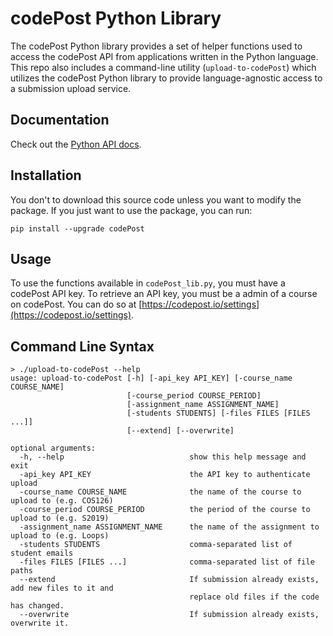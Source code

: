 # codePost Python Library

The codePost Python library provides a set of helper functions used to access the codePost API from applications written in the Python language. This repo also includes a command-line utility (`upload-to-codePost`) which utilizes the codePost Python library to provide language-agnostic access to a submission upload service. 

## Documentation

Check out the [Python API docs](http://docs.codepost.io/?python#introduction).

## Installation

You don't to download this source code unless you want to modify the package. If you just want to use the package, you can run:
```
pip install --upgrade codePost
```

## Usage
To use the functions available in `codePost_lib.py`, you must have a codePost API key. To retrieve an API key, you must be a admin of a course on codePost. You can do so at [https://codepost.io/settings](https://codepost.io/settings).

## Command Line Syntax
```
> ./upload-to-codePost --help
usage: upload-to-codePost [-h] [-api_key API_KEY] [-course_name COURSE_NAME]
                          [-course_period COURSE_PERIOD]
                          [-assignment_name ASSIGNMENT_NAME]
                          [-students STUDENTS] [-files FILES [FILES ...]]
                          [--extend] [--overwrite]

optional arguments:
  -h, --help                            show this help message and exit
  -api_key API_KEY                      the API key to authenticate upload
  -course_name COURSE_NAME              the name of the course to upload to (e.g. COS126)
  -course_period COURSE_PERIOD          the period of the course to upload to (e.g. S2019)
  -assignment_name ASSIGNMENT_NAME      the name of the assignment to upload to (e.g. Loops)
  -students STUDENTS                    comma-separated list of student emails
  -files FILES [FILES ...]              comma-separated list of file paths
  --extend                              If submission already exists, add new files to it and
                                        replace old files if the code has changed.
  --overwrite                           If submission already exists, overwrite it.
  ```
